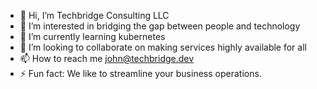 - 👋 Hi, I’m Techbridge Consulting LLC
- 👀 I’m interested in bridging the gap between people and technology
- 🌱 I’m currently learning kubernetes
- 💞️ I’m looking to collaborate on making services highly available for all
- 📫 How to reach me john@techbridge.dev
- ⚡ Fun fact: We like to streamline your business operations.

<!---
techbridgeconsultingllc/techbridgeconsultingllc is a ✨ special ✨ repository because its `README.md` (this file) appears on your GitHub profile.
You can click the Preview link to take a look at your changes.
--->

